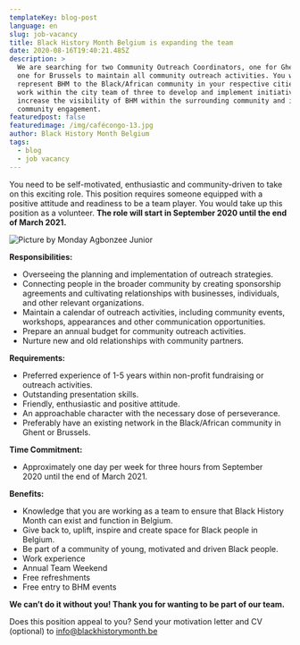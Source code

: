 ```yaml
---
templateKey: blog-post
language: en
slug: job-vacancy
title: Black History Month Belgium is expanding the team
date: 2020-08-16T19:40:21.485Z
description: >
  We are searching for two Community Outreach Coordinators, one for Ghent and
  one for Brussels to maintain all community outreach activities. You will
  represent BHM to the Black/African community in your respective cities and
  work within the city team of three to develop and implement initiatives that
  increase the visibility of BHM within the surrounding community and increase
  community engagement.
featuredpost: false
featuredimage: /img/cafécongo-13.jpg
author: Black History Month Belgium
tags:
  - blog
  - job vacancy
---
```

You need to be self-motivated, enthusiastic and community-driven to take on this exciting role. This position requires someone equipped with a positive attitude and readiness to be a team player. You would take up this position as a volunteer. **The role will start in September 2020 until the end of March 2021.** 

![](/img/cafécongo-13.jpg "Picture by Monday Agbonzee Junior")

**Responsibilities:**

* Overseeing the planning and implementation of outreach strategies.
* Connecting people in the broader community by creating sponsorship agreements and cultivating relationships with businesses, individuals, and other relevant organizations.
* Maintain a calendar of outreach activities, including community events, workshops, appearances and other communication opportunities.
* Prepare an annual budget for community outreach activities.
* Nurture new and old relationships with community partners.

**Requirements:**

* Preferred experience of 1-5 years within non-profit fundraising or outreach activities.
* Outstanding presentation skills.
* Friendly, enthusiastic and positive attitude.
* An approachable character with the necessary dose of perseverance. 
* Preferably have an existing network in the Black/African community in Ghent or Brussels. 

**Time Commitment:** 

* Approximately one day per week for three hours from September 2020 until the end of March 2021.

**Benefits:**

* Knowledge that you are working as a team to ensure that Black History Month can exist and function in Belgium.
* Give back to, uplift, inspire and create space for Black people in Belgium.  
* Be part of a community of young, motivated and driven Black people.
* Work experience 
* Annual Team Weekend
* Free refreshments 
* Free entry to BHM events

**We can’t do it without you! Thank you for wanting to be part of our team.** 

Does this position appeal to you? Send your motivation letter and CV (optional) to info@blackhistorymonth.be

